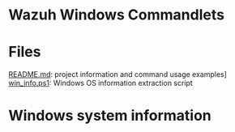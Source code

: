 # Wazuh Windows Commandlets

# Files

[README.md](./README.md): project information and command usage examples]
[win_info.ps1](./win_info.ps1): Windows OS information extraction script

# Windows system information

